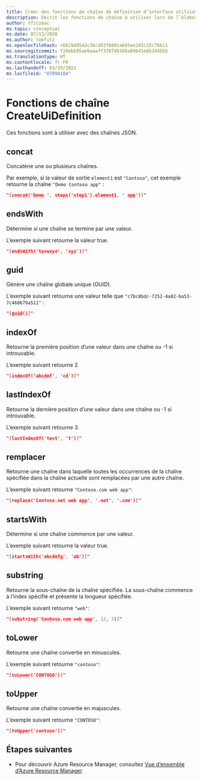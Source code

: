 ```yaml
---
title: Créer des fonctions de chaîne de définition d’interface utilisateur
description: Décrit les fonctions de chaîne à utiliser lors de l’élaboration de définitions d’interface utilisateur pour Applications managées Azure
author: tfitzmac
ms.topic: conceptual
ms.date: 07/13/2020
ms.author: tomfitz
ms.openlocfilehash: c662948542c36cd93f889ca045ee245c15c7bb11
ms.sourcegitcommit: f28ebb95ae9aaaff3f87d8388a09b41e0b3445b5
ms.translationtype: HT
ms.contentlocale: fr-FR
ms.lasthandoff: 03/29/2021
ms.locfileid: "87094184"
---
```

# <a name="createuidefinition-string-functions"></a>Fonctions de chaîne CreateUiDefinition

Ces fonctions sont à utiliser avec des chaînes JSON.

## <a name="concat"></a>concat

Concatène une ou plusieurs chaînes.

Par exemple, si la valeur de sortie `element1` est `"Contoso"`, cet exemple retourne la chaîne `"Demo Contoso app"` :

```json
"[concat('Demo ', steps('step1').element1, ' app')]"
```

## <a name="endswith"></a>endsWith

Détermine si une chaîne se termine par une valeur.

L’exemple suivant retourne la valeur true.

```json
"[endsWith('tuvwxyz', 'xyz')]"
```

## <a name="guid"></a>guid

Génère une chaîne globale unique (GUID).

L’exemple suivant retourne une valeur telle que `"c7bc8bdc-7252-4a82-ba53-7c468679a511"` :

```json
"[guid()]"
```

## <a name="indexof"></a>indexOf

Retourne la première position d’une valeur dans une chaîne ou -1 si introuvable.

L’exemple suivant retourne 2.

```json
"[indexOf('abcdef', 'cd')]"
```

## <a name="lastindexof"></a>lastIndexOf

Retourne la dernière position d’une valeur dans une chaîne ou -1 si introuvable.

L’exemple suivant retourne 3.

```json
"[lastIndexOf('test', 't')]"
```

## <a name="replace"></a>remplacer

Retourne une chaîne dans laquelle toutes les occurrences de la chaîne spécifiée dans la chaîne actuelle sont remplacées par une autre chaîne.

L’exemple suivant retourne `"Contoso.com web app"`:

```json
"[replace('Contoso.net web app', '.net', '.com')]"
```

## <a name="startswith"></a>startsWith

Détermine si une chaîne commence par une valeur.

L’exemple suivant retourne la valeur true.

```json
"[startsWith('abcdefg', 'ab')]"
```

## <a name="substring"></a>substring

Retourne la sous-chaîne de la chaîne spécifiée. La sous-chaîne commence à l’index spécifié et présente la longueur spécifiée.

L’exemple suivant retourne `"web"`:

```json
"[substring('Contoso.com web app', 12, 3)]"
```

## <a name="tolower"></a>toLower

Retourne une chaîne convertie en minuscules.

L’exemple suivant retourne `"contoso"`:

```json
"[toLower('CONTOSO')]"
```

## <a name="toupper"></a>toUpper

Retourne une chaîne convertie en majuscules.

L’exemple suivant retourne `"CONTOSO"`:

```json
"[toUpper('contoso')]"
```

## <a name="next-steps"></a>Étapes suivantes

* Pour découvrir Azure Resource Manager, consultez [Vue d’ensemble d’Azure Resource Manager](../management/overview.md).

